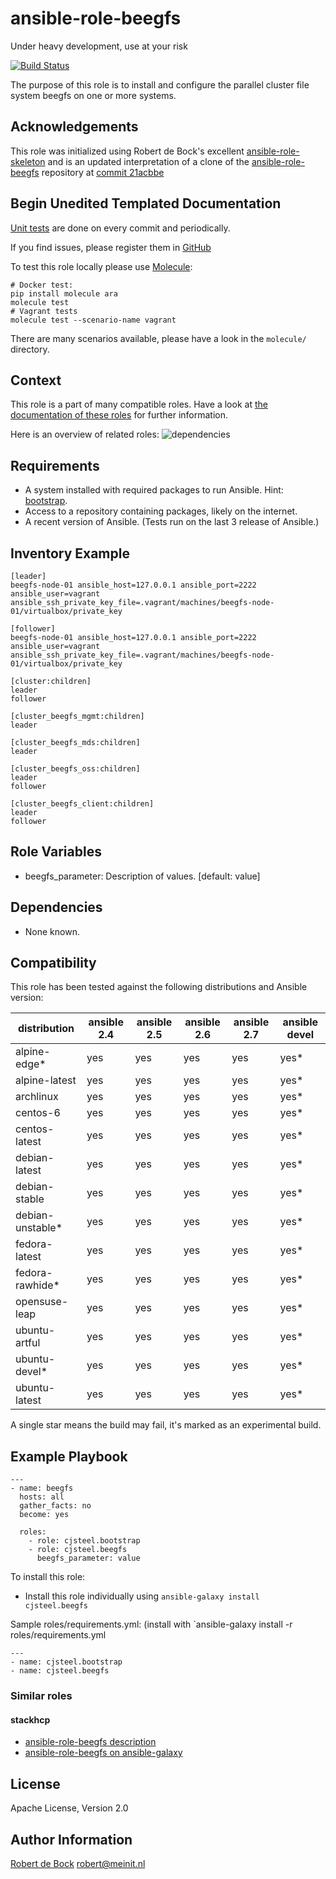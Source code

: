 ansible-role-beegfs
=========

Under heavy development, use at your risk

[![Build Status](https://travis-ci.org/cjsteel/ansible-role-beegfs.svg?branch=master)](https://travis-ci.org/cjsteel/ansible-role-beegfs)

The purpose of this role is to install and configure the parallel cluster file system beegfs on one or more systems.

## Acknowledgements

This role was initialized using Robert de Bock's excellent [ansible-role-skeleton](https://github.com/robertdebock/ansible-role-skeleton) and is an updated interpretation of a clone of the  [ansible-role-beegfs](https://github.com/stackhpc/ansible-role-beegfs) repository at [commit 21acbbe](https://github.com/stackhpc/ansible-role-beegfs/commit/21acbbeced9beeaa7bf16b53ac28dbebbf312b10)

## Begin Unedited Templated Documentation

[Unit tests](https://travis-ci.org/cjsteel/ansible-role-beegfs) are done on every commit and periodically.

If you find issues, please register them in [GitHub](https://github.com/cjsteel/ansible-role-beegfs/issues)

To test this role locally please use [Molecule](https://github.com/metacloud/molecule):
```
# Docker test:
pip install molecule ara
molecule test
# Vagrant tests
molecule test --scenario-name vagrant
```
There are many scenarios available, please have a look in the `molecule/` directory.

Context
--------
This role is a part of many compatible roles. Have a look at [the documentation of these roles](https://cjsteel.github.io/) for further information.

Here is an overview of related roles:
![dependencies](https://raw.githubusercontent.com/cjsteel/drawings/artifacts/beegfs.png "Dependency")

Requirements
------------

- A system installed with required packages to run Ansible. Hint: [bootstrap](https://galaxy.ansible.com/cjsteel/bootstrap).
- Access to a repository containing packages, likely on the internet.
- A recent version of Ansible. (Tests run on the last 3 release of Ansible.)

## Inventory Example

```shell
[leader]
beegfs-node-01 ansible_host=127.0.0.1 ansible_port=2222 ansible_user=vagrant ansible_ssh_private_key_file=.vagrant/machines/beegfs-node-01/virtualbox/private_key

[follower]
beegfs-node-01 ansible_host=127.0.0.1 ansible_port=2222 ansible_user=vagrant ansible_ssh_private_key_file=.vagrant/machines/beegfs-node-01/virtualbox/private_key

[cluster:children]
leader
follower

[cluster_beegfs_mgmt:children]
leader

[cluster_beegfs_mds:children]
leader

[cluster_beegfs_oss:children]
leader
follower

[cluster_beegfs_client:children]
leader
follower
```



Role Variables
--------------

- beegfs_parameter: Description of values. [default: value]

Dependencies
------------

- None known.

Compatibility
-------------

This role has been tested against the following distributions and Ansible version:

|distribution|ansible 2.4|ansible 2.5|ansible 2.6|ansible 2.7|ansible devel|
|------------|-----------|-----------|-----------|-----------|-------------|
|alpine-edge*|yes|yes|yes|yes|yes*|
|alpine-latest|yes|yes|yes|yes|yes*|
|archlinux|yes|yes|yes|yes|yes*|
|centos-6|yes|yes|yes|yes|yes*|
|centos-latest|yes|yes|yes|yes|yes*|
|debian-latest|yes|yes|yes|yes|yes*|
|debian-stable|yes|yes|yes|yes|yes*|
|debian-unstable*|yes|yes|yes|yes|yes*|
|fedora-latest|yes|yes|yes|yes|yes*|
|fedora-rawhide*|yes|yes|yes|yes|yes*|
|opensuse-leap|yes|yes|yes|yes|yes*|
|ubuntu-artful|yes|yes|yes|yes|yes*|
|ubuntu-devel*|yes|yes|yes|yes|yes*|
|ubuntu-latest|yes|yes|yes|yes|yes*|

A single star means the build may fail, it's marked as an experimental build.

Example Playbook
----------------

```
---
- name: beegfs
  hosts: all
  gather_facts: no
  become: yes

  roles:
    - role: cjsteel.bootstrap
    - role: cjsteel.beegfs
      beegfs_parameter: value
```

To install this role:
- Install this role individually using `ansible-galaxy install cjsteel.beegfs`

Sample roles/requirements.yml: (install with `ansible-galaxy install -r roles/requirements.yml
```
---
- name: cjsteel.bootstrap
- name: cjsteel.beegfs
```

### Similar roles

#### stackhcp

- [ansible-role-beegfs description](https://www.stackhpc.com/ansible-role-beegfs.html)
- [ansible-role-beegfs on ansible-galaxy](https://galaxy.ansible.com/stackhpc/beegfs)

License
-------

Apache License, Version 2.0

Author Information
------------------

[Robert de Bock](https://robertdebock.nl/) <robert@meinit.nl>